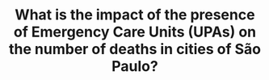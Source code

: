 ---
layout: post
title: "What is the impact of the presence of Emergency Care Units (UPAs) on the number of deaths in cities of São Paulo?"
---
